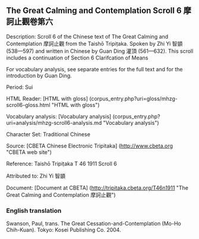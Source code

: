 ## The Great Calming and Contemplation Scroll 6 摩訶止觀卷第六

Description: Scroll 6 of the Chinese text of The Great Calming and Contemplation 摩訶止觀 from the Taishō Tripiṭaka. Spoken by Zhi Yi 智顗 (538—597) and written in Chinese by Guan Ding 灌頂 (561—632). This scroll includes a continuation of Section 6 Clarifcation of Means

For vocabulary analysis, see separate entries for the full text and for the introduction by Guan Ding.

Period: Sui

HTML Reader: [HTML with gloss] (corpus_entry.php?uri=gloss/mhzg-scroll6-gloss.html "HTML with gloss")

Vocabulary analysis: [Vocabulary analysis] (corpus_entry.php?uri=analysis/mhzg-scroll6-analysis.md "Vocabulary analysis")

Character Set: Traditional Chinese

Source: [CBETA Chinese Electronic Tripitaka] (http://www.cbeta.org "CBETA web site")

Reference: Taishō Tripiṭaka T 46 1911 Scroll 6

Attributed to: Zhi Yi 智顗

Document: [Document at CBETA] (http://tripitaka.cbeta.org/T46n1911 "The Great Calming and Contemplation 摩訶止觀")

### English translation

Swanson, Paul, trans. The Great Cessation-and-Contemplation (Mo-Ho Chih-Kuan). Tokyo: Kosei Publishing Co. 2004.
